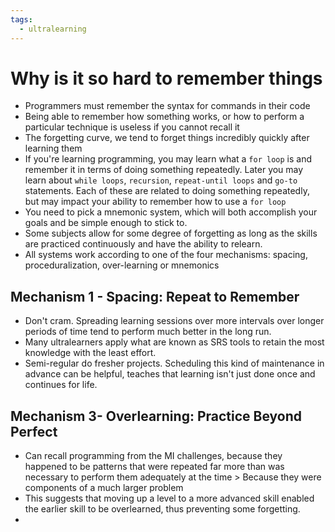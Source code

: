 ```yaml
---
tags:
  - ultralearning
---
```

# Why is it so hard to remember things
* Programmers must remember the syntax for commands in their code
* Being able to remember how something works, or how to perform a particular technique is useless if you cannot recall it
* The forgetting curve, we tend to forget things incredibly quickly after learning them
* If you're learning programming, you may learn what a `for loop` is and remember it in terms of doing something repeatedly. Later you may learn about `while loops`, `recursion`, `repeat-until loops` and `go-to` statements. Each of these are related to doing something repeatedly, but may impact your ability to remember how to use a `for loop`
* You need to pick a mnemonic system, which will both accomplish your goals and be simple enough to stick to.
* Some subjects allow for some degree of forgetting as long as the skills are practiced continuously and have the ability to relearn.
* All systems work according to one of the four mechanisms: spacing, proceduralization, over-learning or mnemonics

## Mechanism 1 - Spacing: Repeat to Remember
* Don't cram. Spreading learning sessions over more intervals over longer periods of time tend to perform much better in the long run.
* Many ultralearners apply what are known as SRS tools to retain the most knowledge with the least effort.
* Semi-regular do fresher projects. Scheduling this kind of maintenance in advance can be helpful, teaches that learning isn't just done once and continues for life.

## Mechanism 3- Overlearning: Practice Beyond Perfect
* Can recall programming from the MI challenges, because they happened to be patterns that were repeated far more than was necessary to perform them adequately at the time > Because they were components of a much larger problem
* This suggests that moving up a level to a more advanced skill enabled the earlier skill to be overlearned, thus preventing some forgetting.
* 